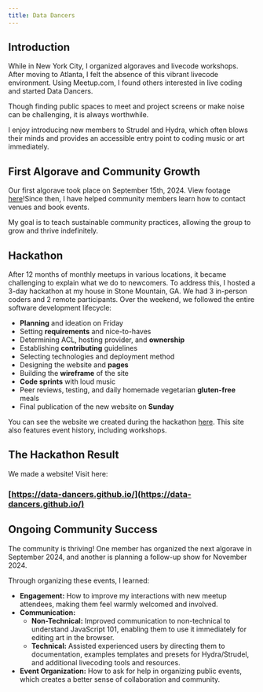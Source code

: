 ```yaml
---
title: Data Dancers
---
```


## Introduction

While in New York City, I organized algoraves and livecode workshops. After moving to Atlanta, I felt the absence of this vibrant livecode environment. Using Meetup.com, I found others interested in live coding and started Data Dancers. 

Though finding public spaces to meet and project screens or make noise can be challenging, it is always worthwhile. 

I enjoy introducing new members to Strudel and Hydra, which often blows their minds and provides an accessible entry point to coding music or art immediately.

## First Algorave and Community Growth

Our first algorave took place on September 15th, 2024. View footage [here](https://data-dancers.github.io/algoraving/)!Since then, I have helped community members learn how to contact venues and book events. 

My goal is to teach sustainable community practices, allowing the group to grow and thrive indefinitely.

## Hackathon

After 12 months of monthly meetups in various locations, it became challenging to explain what we do to newcomers. To address this, I hosted a 3-day hackathon at my house in Stone Mountain, GA. We had 3 in-person coders and 2 remote participants. Over the weekend, we followed the entire software development lifecycle:

- **Planning** and ideation on Friday
- Setting **requirements** and nice-to-haves
- Determining ACL, hosting provider, and **ownership**
- Establishing **contributing** guidelines
- Selecting technologies and deployment method
- Designing the website and **pages**
- Building the **wireframe** of the site
- **Code sprints** with loud music
- Peer reviews, testing, and daily homemade vegetarian **gluten-free** meals
- Final publication of the new website on **Sunday**


You can see the website we created during the hackathon [here](https://data-dancers.github.io/). This site also features event history, including workshops.

## The Hackathon Result

We made a website! Visit here:

### [https://data-dancers.github.io/](https://data-dancers.github.io/)


## Ongoing Community Success

The community is thriving! One member has organized the next algorave in September 2024, and another is planning a follow-up show for November 2024.

Through organizing these events, I learned:

- **Engagement:** How to improve my interactions with new meetup attendees, making them feel warmly welcomed and involved.
- **Communication:**
  - **Non-Technical:** Improved communication to non-technical to understand JavaScript 101, enabling them to use it immediately for editing art in the browser.
  - **Technical:** Assisted experienced users by directing them to documentation, examples templates and presets for Hydra/Strudel, and additional livecoding tools and resources.
- **Event Organization:** How to ask for help in organizing public events, which creates a better sense of collaboration and community.